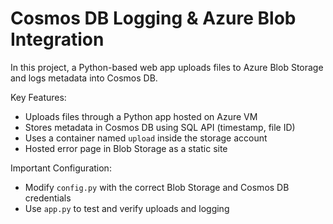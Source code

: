 # Cosmos DB Logging & Azure Blob Integration

In this project, a Python-based web app uploads files to Azure Blob Storage and logs metadata into Cosmos DB.

Key Features:
- Uploads files through a Python app hosted on Azure VM
- Stores metadata in Cosmos DB using SQL API (timestamp, file ID)
- Uses a container named `upload` inside the storage account
- Hosted error page in Blob Storage as a static site

Important Configuration:
- Modify `config.py` with the correct Blob Storage and Cosmos DB credentials
- Use `app.py` to test and verify uploads and logging
